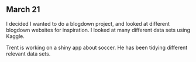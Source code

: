 ## March 21

I decided I wanted to do a blogdown project, and looked at different blogdown websites for inspiration. I looked at many different data sets using Kaggle. 

Trent is working on a shiny app about soccer. He has been tidying different relevant data sets.